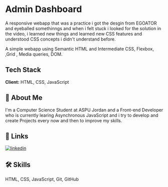 # Admin Dashboard

A responsive webapp that was a practice i got the desgin from EGOATOR and eyeballed somethinngs and when i felt stuck i looked for the solution in the video, i learned new things and learned new CSS features and understood CSS concepts i didn't understand before.

A simple webapp using Semantic HTML and Intermediate CSS, Flexbox, ,Grid , Media queries, DOM.

## Tech Stack

**Client:** HTML, CSS, JavaScript

## 🚀 About Me

I'm a Computer Science Student at ASPU Jordan and a Front-end Developer who is currently learing Asynchronous JavaScript and i try to develop and create Projects every now and then to improve my skills.

## 🔗 Links

[![linkedin](https://img.shields.io/badge/linkedin-0A66C2?style=for-the-badge&logo=linkedin&logoColor=white)](https://www.linkedin.com/in/yazan-alqadery-b500a62a0/)

## 🛠 Skills

HTML, CSS, JavaScript, Git, GitHub
